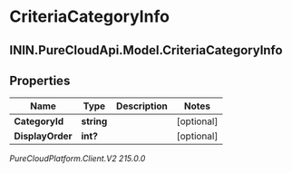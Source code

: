 # CriteriaCategoryInfo

## ININ.PureCloudApi.Model.CriteriaCategoryInfo

## Properties

|Name | Type | Description | Notes|
|------------ | ------------- | ------------- | -------------|
| **CategoryId** | **string** |  | [optional] |
| **DisplayOrder** | **int?** |  | [optional] |



_PureCloudPlatform.Client.V2 215.0.0_
